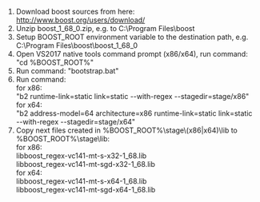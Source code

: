 1. Download boost sources from here: http://www.boost.org/users/download/
1. Unzip boost_1_68_0.zip, e.g. to C:\\Program Files\\boost
2. Setup BOOST_ROOT environment variable to the destination path, e.g. C:\\Program Files\\boost\\boost_1_68_0
3. Open VS2017 native tools command prompt (x86/x64), run command: "cd %BOOST_ROOT%"
4. Run command: "bootstrap.bat"
5. Run command:  
for x86:  
"b2 runtime-link=static link=static --with-regex --stagedir=stage/x86"  
for x64:  
"b2 address-model=64 architecture=x86 runtime-link=static link=static --with-regex --stagedir=stage/x64"  
6. Copy next files created in %BOOST_ROOT%\\stage\\(x86|x64)\\lib to %BOOST_ROOT%\\stage\\lib:  
for x86:  
libboost_regex-vc141-mt-s-x32-1_68.lib  
libboost_regex-vc141-mt-sgd-x32-1_68.lib  
for x64:  
libboost_regex-vc141-mt-s-x64-1_68.lib  
libboost_regex-vc141-mt-sgd-x64-1_68.lib   

